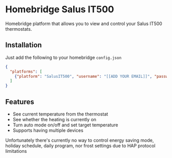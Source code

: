 # Homebridge Salus IT500
Homebridge platform that allows you to view and control your Salus IT500 thermostats.

## Installation
Just add the following to your homebridge `config.json`

```json
{
  "platforms": [
    {"platform": "SalusIT500", "username": "[[ADD YOUR EMAIL]]", "password": "[[ADD YOUR PASSWORD]]"}
  ]
}
```

## Features
- See current temperature from the thermostat
- See whether the heating is currently on
- Turn auto mode on/off and set target temperature
- Supports having multiple devices

Unfortunately there's currently no way to control energy saving mode, holiday schedule, daily program, nor frost settings due to HAP protocol limitations

